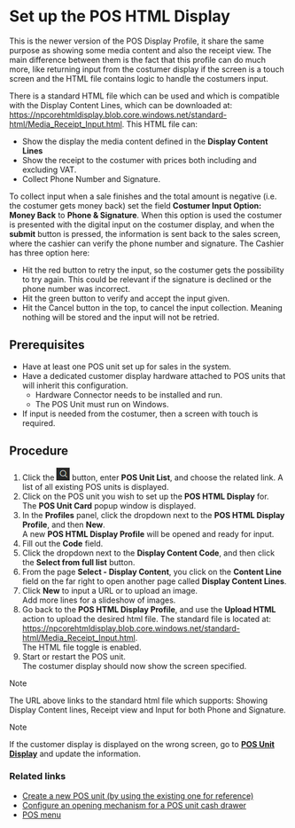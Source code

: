 # Set up the POS HTML Display
This is the newer version of the POS Display Profile, it share the same purpose as showing some media content and also the receipt view.
The main difference between them is the fact that this profile can do much more, like returning input from the costumer display if the screen is a touch screen and the HTML file contains logic to handle the costumers input.

There is a standard HTML file which can be used and which is compatible with the Display Content Lines, which can be downloaded at: https://npcorehtmldisplay.blob.core.windows.net/standard-html/Media_Receipt_Input.html.
This HTML file can:
- Show the display the media content defined in the **Display Content Lines**
- Show the receipt to the costumer with prices both including and excluding VAT.
- Collect Phone Number and Signature.

To collect input when a sale finishes and the total amount is negative (i.e. the costumer gets money back) set the field **Costumer Input Option: Money Back** to **Phone & Signature**.
When this option is used the costumer is presented with the digital input on the costumer display, and when the **submit** button is pressed, the information is sent back to the sales screen, where the cashier can verify the phone number and signature. The Cashier has three option here:
- Hit the red button to retry the input, so the costumer gets the possibility to try again. This could be relevant if the signature is declined or the phone number was incorrect. 
- Hit the green button to verify and accept the input given.
- Hit the Cancel button in the top, to cancel the input collection. Meaning nothing will be stored and the input will not be retried. 

## Prerequisites

 - Have at least one POS unit set up for sales in the system.
 - Have a dedicated customer display hardware attached to POS units that will inherit this configuration.
    - Hardware Connector needs to be installed and run. 
    - The POS Unit must run on Windows.
 - If input is needed from the costumer, then a screen with touch is required.

## Procedure 

1. Click the ![Lightbulb that opens the Tell Me feature](../../../images/Icons/Lightbulb_icon.png "Tell Me what you want to do") button, enter **POS Unit List**, and choose the related link. 
   A list of all existing POS units is displayed. 
2. Click on the POS unit you wish to set up the **POS HTML Display** for.  
   The **POS Unit Card** popup window is displayed.
3. In the **Profiles** panel, click the dropdown next to the **POS HTML Display Profile**, and then **New**.  
   A new **POS HTML Display Profile** will be opened and ready for input.
4. Fill out the **Code** field.
5. Click the dropdown next to the **Display Content Code**, and then click the **Select from full list** button.
6. From the page **Select - Display Content**, you click on the **Content Line** field on the far right to open another page called **Display Content Lines**.
7. Click **New** to input a URL or to upload an image.    
   Add more lines for a slideshow of images.
8. Go back to the **POS HTML Display Profile**, and use the **Upload HTML** action to upload the desired html file. The standard file is located at: https://npcorehtmldisplay.blob.core.windows.net/standard-html/Media_Receipt_Input.html.   
The HTML file toggle is enabled.
9. Start or restart the POS unit.   
   The costumer display should now show the screen specified.

> [!NOTE]
> The URL above links to the standard html file which supports: Showing Display Content lines, Receipt view and Input for both Phone and Signature. 

> [!NOTE]
> If the customer display is displayed on the wrong screen, go to [**POS Unit Display**](../../posunit/reference/POS_Unit_Display.md) and update the information.


### Related links

- [Create a new POS unit (by using the existing one for reference)](../../posunit/howto/createnew.md)   
- [Configure an opening mechanism for a POS unit cash drawer](../../posunit/howto/ConfigureCashDrawerOpening.md)
- [POS menu](../../posunit/explanation/POS_menu.md)